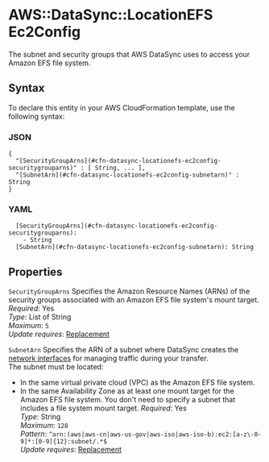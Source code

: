 # AWS::DataSync::LocationEFS Ec2Config<a name="aws-properties-datasync-locationefs-ec2config"></a>

The subnet and security groups that AWS DataSync uses to access your Amazon EFS file system\.

## Syntax<a name="aws-properties-datasync-locationefs-ec2config-syntax"></a>

To declare this entity in your AWS CloudFormation template, use the following syntax:

### JSON<a name="aws-properties-datasync-locationefs-ec2config-syntax.json"></a>

```
{
  "[SecurityGroupArns](#cfn-datasync-locationefs-ec2config-securitygrouparns)" : [ String, ... ],
  "[SubnetArn](#cfn-datasync-locationefs-ec2config-subnetarn)" : String
}
```

### YAML<a name="aws-properties-datasync-locationefs-ec2config-syntax.yaml"></a>

```
  [SecurityGroupArns](#cfn-datasync-locationefs-ec2config-securitygrouparns):
    - String
  [SubnetArn](#cfn-datasync-locationefs-ec2config-subnetarn): String
```

## Properties<a name="aws-properties-datasync-locationefs-ec2config-properties"></a>

`SecurityGroupArns` <a name="cfn-datasync-locationefs-ec2config-securitygrouparns"></a>
Specifies the Amazon Resource Names \(ARNs\) of the security groups associated with an Amazon EFS file system's mount target\.  
_Required_: Yes  
_Type_: List of String  
_Maximum_: `5`  
_Update requires_: [Replacement](https://docs.aws.amazon.com/AWSCloudFormation/latest/UserGuide/using-cfn-updating-stacks-update-behaviors.html#update-replacement)

`SubnetArn` <a name="cfn-datasync-locationefs-ec2config-subnetarn"></a>
Specifies the ARN of a subnet where DataSync creates the [network interfaces](datasync/latest/userguide/datasync-network.html#required-network-interfaces) for managing traffic during your transfer\.  
The subnet must be located:

- In the same virtual private cloud \(VPC\) as the Amazon EFS file system\.
- In the same Availability Zone as at least one mount target for the Amazon EFS file system\.
  You don't need to specify a subnet that includes a file system mount target\.
  _Required_: Yes  
  _Type_: String  
  _Maximum_: `128`  
  _Pattern_: `^arn:(aws|aws-cn|aws-us-gov|aws-iso|aws-iso-b):ec2:[a-z\-0-9]*:[0-9]{12}:subnet/.*$`  
  _Update requires_: [Replacement](https://docs.aws.amazon.com/AWSCloudFormation/latest/UserGuide/using-cfn-updating-stacks-update-behaviors.html#update-replacement)
